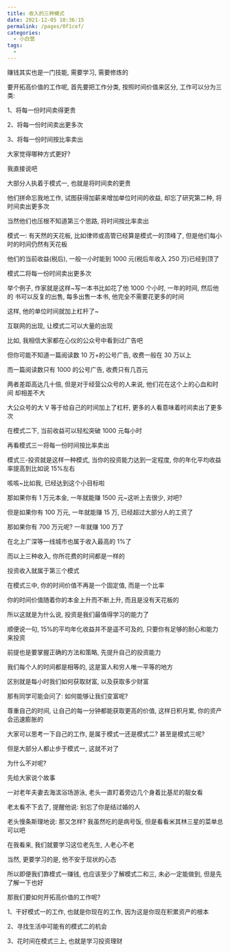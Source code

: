 ```yaml
---
title: 收入的三种模式
date: 2021-12-05 10:36:15
permalink: /pages/0f1cef/
categories:
  - 小白营
tags:
  -
---
```


赚钱其实也是一门技能, 需要学习, 需要修炼的

要开拓高价值的工作呢, 首先要把工作分类, 按照时间价值来区分, 工作可以分为三类:

1、将每一份时间卖得更贵

2、将每一份时间卖出更多次

3、将每一份时间按比率卖出

大家觉得哪种方式更好?

我直接说吧

大部分人执着于模式一, 也就是将时间卖的更贵

他们拼命忘我地工作, 试图获得加薪来增加单位时间的收益, 却忘了研究第二种, 将时间卖出更多次

当然他们也压根不知道第三个思路, 将时间按比率卖出

模式一: 有天然的天花板, 比如律师或高管已经算是模式一的顶峰了, 但是他们每小 时的时间仍然有天花板

他们的当前收益(税后), 一般一小时能到 1000 元(税后年收入 250 万)已经到顶了

模式二将每一份时间卖出更多次

举个例子, 作家就是这样~写一本书比如花了他 1000 个小时, 一年的时间, 然后他的 书可以反复的出售, 每多出售一本书, 他完全不需要花更多的时间

这样, 他的单位时间就加上杠杆了~

互联网的出现, 让模式二可以大量的出现

比如, 我相信大家都在心仪的公众号中看到过广告吧

但你可能不知道一篇阅读数 10 万+的公号广告, 收费一般在 30 万以上

而一篇阅读数只有 1000 的公号广告, 收费只有几百元

两者差距高达几十倍, 但是对于经营公众号的人来说, 他们花在这个上的心血和时间 却相差不大

大公众号的大 V 等于给自己的时间加上了杠杆, 更多的人看意味着时间卖出了更多次

在模式二下, 当前收益可以轻松突破 1000 元每小时

再看模式三一将每一份时间按比率卖出

模式三-投资就是这样一种模式, 当你的投资能力达到一定程度, 你的年化平均收益率提高到比如说 15%左右

咳咳~比如我, 已经达到这个小目标啦

那如果你有 1 万元本金, 一年就能赚 1500 元~这听上去很少, 对吧?

但是如果你有 100 万元, 一年就能赚 15 万, 已经超过大部分人的工资了

那如果你有 700 万元呢? 一年就赚 100 万了

在北上广深等一线城市也属于收入最高的 1%了

而以上三种收入, 你所花费的时间都是一样的

投资收入就属于第三个模式

在模式三中, 你的时间价值不再是一个固定值, 而是一个比率

你的时间价值随着你的本金上升而不断上升, 而且是没有天花板的

所以这就是为什么说, 投资是我们最值得学习的能力了

顺便说一句, 15%的平均年化收益并不是遥不可及的, 只要你有足够的耐心和能力来投资

前提也是要掌握正确的方法和策略, 先提升自己的投资能力

我们每个人的时间都是相等的, 这是富人和穷人唯一平等的地方

区别就是每小时我们如何获取财富, 以及获取多少财富

那有同学可能会问了: 如何能够让我们变富呢?

尊重自己的时间, 让自己的每一分钟都能获取更高的价值, 这样日积月累, 你的资产会迅速膨胀的

大家可以思考一下自己的工作, 是属于模式一还是模式二? 甚至是模式三呢?

但是大部分人都止步于模式一, 这就不对了

为什么不对呢?

先给大家说个故事

一对老年夫妻去海滨浴场游泳, 老头一直盯着旁边几个身着比基尼的靓女看

老太看不下去了, 提醒他说: 别忘了你是结过婚的人

老头慢条斯理地说: 那又怎样? 我虽然吃的是病号饭, 但是看看米其林三星的菜单总可以吧

在我看来, 我们就要学习这位老先生, 人老心不老

当然, 更要学习的是, 他不安于现状的心态

所以即便我们靠模式一赚钱, 也应该至少了解模式二和三, 未必一定能做到, 但是先了解一下也好

那我们要如何开拓高价值的工作呢?

1、干好模式一的工作, 也就是你现在的工作, 因为这是你现在积累资产的根本

2、寻找生活中可能有的模式二的机会

3、花时间在模式三上, 也就是学习投资理财
